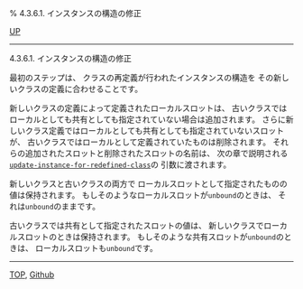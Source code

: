 % 4.3.6.1. インスタンスの構造の修正

[UP](4.3.6.html)  

---

4.3.6.1. インスタンスの構造の修正


最初のステップは、
クラスの再定義が行われたインスタンスの構造を
その新しいクラスの定義に合わせることです。

新しいクラスの定義によって定義されたローカルスロットは、
古いクラスではローカルとしても共有としても指定されていない場合は追加されます。
さらに新しいクラス定義ではローカルとしても共有としても指定されていないスロットが、
古いクラスではローカルとして定義されていたものは削除されます。
それらの追加されたスロットと削除されたスロットの名前は、
次の章で説明される[`update-instance-for-redefined-class`](7.7.update-instance-for-redefined-class.html)の
引数に渡されます。

新しいクラスと古いクラスの両方で
ローカルスロットとして指定されたものの値は保持されます。
もしそのようなローカルスロットが`unbound`のときは、
それは`unbound`のままです。

古いクラスでは共有として指定されたスロットの値は、
新しいクラスでローカルスロットのときは保持されます。
もしそのような共有スロットが`unbound`のときは、
ローカルスロットも`unbound`です。


---
[TOP](index.html),  [Github](https://github.com/nptcl/npt-japanese)

